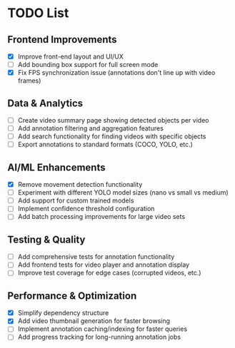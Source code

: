 
# TODO List

## Frontend Improvements
- [x] Improve front-end layout and UI/UX
- [ ] Add bounding box support for full screen mode
- [x] Fix FPS synchronization issue (annotations don't line up with video frames)

## Data & Analytics
- [ ] Create video summary page showing detected objects per video
- [ ] Add annotation filtering and aggregation features
- [ ] Add search functionality for finding videos with specific objects
- [ ] Export annotations to standard formats (COCO, YOLO, etc.)

## AI/ML Enhancements  
- [x] Remove movement detection functionality
- [ ] Experiment with different YOLO model sizes (nano vs small vs medium)
- [ ] Add support for custom trained models
- [ ] Implement confidence threshold configuration
- [ ] Add batch processing improvements for large video sets

## Testing & Quality
- [ ] Add comprehensive tests for annotation functionality
- [ ] Add frontend tests for video player and annotation display
- [ ] Improve test coverage for edge cases (corrupted videos, etc.)

## Performance & Optimization
- [x] Simplify dependency structure
- [x] Add video thumbnail generation for faster browsing
- [ ] Implement annotation caching/indexing for faster queries
- [ ] Add progress tracking for long-running annotation jobs
